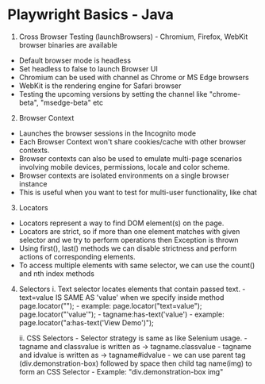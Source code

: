 # Playwright Basics - Java

1. Cross Browser Testing (launchBrowsers) - Chromium, Firefox, WebKit browser binaries are available
 - Default browser mode is headless
 - Set headless to false to launch Browser UI
 - Chromium can be used with channel as Chrome or MS Edge browsers
 - WebKit is the rendering engine for Safari browser
 - Testing the upcoming versions by setting the channel like "chrome-beta", "msedge-beta" etc

2. Browser Context
 - Launches the browser sessions in the Incognito mode
 - Each Browser Context won't share cookies/cache with other browser contexts.
 - Browser contexts can also be used to emulate multi-page scenarios involving mobile devices, permissions, locale and color scheme.
 - Browser contexts are isolated environments on a single browser instance
 - This is useful when you want to test for multi-user functionality, like chat
 
 3. Locators
 - Locators represent a way to find DOM element(s) on the page.
 - Locators are strict, so if more than one element matches with given selector and we try to perform operations then Exception is thrown
 - Using first(), last() methods we can disable strictness and perform actions of corresponding elements.
 - To access multiple elements with same selector, we can use the count() and nth index methods
 
 4. Selectors
 	i. Text selector locates elements that contain passed text.
 		- text=value IS SAME AS 'value' when we specify inside method page.locator("");
 		- example: page.locator("text=value"); page.locator("'value'");
 		- tagname:has-text('value')
 		- example: page.locator("a:has-text('View Demo')");
 			
 	ii. CSS Selectors
 		- Selector strategy is same as like Selenium usage.
 		- tagname and classvalue is written as -> tagname.classvalue
 		- tagname and idvalue is written as -> tagname#idvalue
 		- we can use parent tag (div.demonstration-box) followed by space then child tag name(img) to form an CSS Selector
 		- Example: "div.demonstration-box img"
